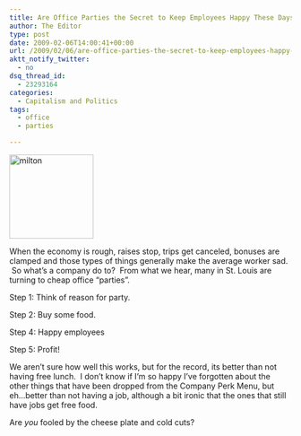 ```yaml
---
title: Are Office Parties the Secret to Keep Employees Happy These Days
author: The Editor
type: post
date: 2009-02-06T14:00:41+00:00
url: /2009/02/06/are-office-parties-the-secret-to-keep-employees-happy-these-days/
aktt_notify_twitter:
  - no
dsq_thread_id:
  - 23293164
categories:
  - Capitalism and Politics
tags:
  - office
  - parties

---
```

[<img class="alignright size-thumbnail wp-image-405" title="milton" src="http://punchingkitty.com/wp-content/uploads/2009/02/milton-150x150.jpg" alt="milton" width="150" height="150" />][1]

When the economy is rough, raises stop, trips get canceled, bonuses are clamped and those types of things generally make the average worker sad.  So what&#8217;s a company do to?  From what we hear, many in St. Louis are turning to cheap office &#8220;parties&#8221;.

Step 1: Think of reason for party.

Step 2: Buy some food.

Step 4: Happy employees

Step 5: Profit!

We aren&#8217;t sure how well this works, but for the record, its better than not having free lunch.  I don&#8217;t know if I&#8217;m so happy I&#8217;ve forgotten about the other things that have been dropped from the Company Perk Menu, but eh&#8230;better than not having a job, although a bit ironic that the ones that still have jobs get free food.

Are _you_ fooled by the cheese plate and cold cuts?

 [1]: http://punchingkitty.com/wp-content/uploads/2009/02/milton.jpg